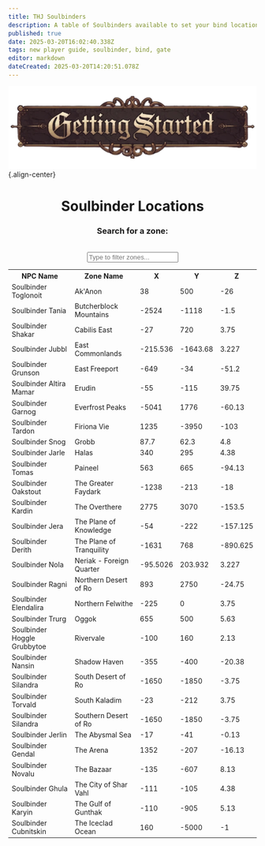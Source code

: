 ```yaml
---
title: THJ Soulbinders
description: A table of Soulbinders available to set your bind location across Norrath!
published: true
date: 2025-03-20T16:02:40.338Z
tags: new player guide, soulbinder, bind, gate
editor: markdown
dateCreated: 2025-03-20T14:20:51.078Z
---
```


![gettingstartedbanner.webp](/gettingstartedbanner.webp){.align-center}  
<div align='center'>
<div class="search-container">
    <h1>Soulbinder Locations</h1>
    <h3>Search for a zone:</h3><br>
    <input type="text" id="searchInput" onkeyup="searchTable()" placeholder="Type to filter zones...">
</div>
<table id="soulbinderTable">
    <tr>
            <th>NPC Name</th>
            <th>Zone Name</th>
            <th>X</th>
            <th>Y</th>
            <th>Z</th>
        </tr>
        <tr>
            <td>Soulbinder Toglonoit</td>
            <td>Ak'Anon</td>
            <td>38</td>
            <td>500</td>
            <td>-26</td>
        </tr>
        <tr>
            <td>Soulbinder Tania</td>
            <td>Butcherblock Mountains</td>
            <td>-2524</td>
            <td>-1118</td>
            <td>-1.5</td>
        </tr>
        <tr>
            <td>Soulbinder Shakar</td>
            <td>Cabilis East</td>
            <td>-27</td>
            <td>720</td>
            <td>3.75</td>
        </tr>
        <tr>
            <td>Soulbinder Jubbl</td>
            <td>East Commonlands</td>
            <td>-215.536</td>
            <td>-1643.68</td>
            <td>3.227</td>
        </tr>
        <tr>
            <td>Soulbinder Grunson</td>
            <td>East Freeport</td>
            <td>-649</td>
            <td>-34</td>
            <td>-51.2</td>
        </tr>
        <tr>
            <td>Soulbinder Altira Mamar</td>
            <td>Erudin</td>
            <td>-55</td>
            <td>-115</td>
            <td>39.75</td>
        </tr>
        <tr>
            <td>Soulbinder Garnog</td>
            <td>Everfrost Peaks</td>
            <td>-5041</td>
            <td>1776</td>
            <td>-60.13</td>
        </tr>
        <tr>
            <td>Soulbinder Tardon</td>
            <td>Firiona Vie</td>
            <td>1235</td>
            <td>-3950</td>
            <td>-103</td>
        </tr>
        <tr>
            <td>Soulbinder Snog</td>
            <td>Grobb</td>
            <td>87.7</td>
            <td>62.3</td>
            <td>4.8</td>
        </tr>
        <tr>
            <td>Soulbinder Jarle</td>
            <td>Halas</td>
            <td>340</td>
            <td>295</td>
            <td>4.38</td>
        </tr>
        <tr>
            <td>Soulbinder Tomas</td>
            <td>Paineel</td>
            <td>563</td>
            <td>665</td>
            <td>-94.13</td>
        </tr>
        <tr>
            <td>Soulbinder Oakstout</td>
            <td>The Greater Faydark</td>
            <td>-1238</td>
            <td>-213</td>
            <td>-18</td>
        </tr>
        <tr>
            <td>Soulbinder Kardin</td>
            <td>The Overthere</td>
            <td>2775</td>
            <td>3070</td>
            <td>-153.5</td>
        </tr>
        <tr>
            <td>Soulbinder Jera</td>
            <td>The Plane of Knowledge</td>
            <td>-54</td>
            <td>-222</td>
            <td>-157.125</td>
        </tr>
        <tr>
            <td>Soulbinder Derith</td>
            <td>The Plane of Tranquility</td>
            <td>-1631</td>
            <td>768</td>
            <td>-890.625</td>
        </tr>
        <!-- Added missing Soulbinders -->
        <tr>
            <td>Soulbinder Nola</td>
            <td>Neriak - Foreign Quarter</td>
            <td>-95.5026</td>
            <td>203.932</td>
            <td>3.227</td>
        </tr>
        <tr>
            <td>Soulbinder Ragni</td>
            <td>Northern Desert of Ro</td>
            <td>893</td>
            <td>2750</td>
            <td>-24.75</td>
        </tr>
        <tr>
            <td>Soulbinder Elendalira</td>
            <td>Northern Felwithe</td>
            <td>-225</td>
            <td>0</td>
            <td>3.75</td>
        </tr>
        <tr>
            <td>Soulbinder Trurg</td>
            <td>Oggok</td>
            <td>655</td>
            <td>500</td>
            <td>5.63</td>
        </tr>
        <tr>
            <td>Soulbinder Hoggle Grubbytoe</td>
            <td>Rivervale</td>
            <td>-100</td>
            <td>160</td>
            <td>2.13</td>
        </tr>
        <tr>
            <td>Soulbinder Nansin</td>
            <td>Shadow Haven</td>
            <td>-355</td>
            <td>-400</td>
            <td>-20.38</td>
        </tr>
        <tr>
            <td>Soulbinder Silandra</td>
            <td>South Desert of Ro</td>
            <td>-1650</td>
            <td>-1850</td>
            <td>-3.75</td>
        </tr>
        <tr>
            <td>Soulbinder Torvald</td>
            <td>South Kaladim</td>
            <td>-23</td>
            <td>-212</td>
            <td>3.75</td>
        </tr>
        <tr>
            <td>Soulbinder Silandra</td>
            <td>Southern Desert of Ro</td>
            <td>-1650</td>
            <td>-1850</td>
            <td>-3.75</td>
        </tr>
        <tr>
            <td>Soulbinder Jerlin</td>
            <td>The Abysmal Sea</td>
            <td>-17</td>
            <td>-41</td>
            <td>-0.13</td>
        </tr>
        <tr>
            <td>Soulbinder Gendal</td>
            <td>The Arena</td>
            <td>1352</td>
            <td>-207</td>
            <td>-16.13</td>
        </tr>
        <tr>
            <td>Soulbinder Novalu</td>
            <td>The Bazaar</td>
            <td>-135</td>
            <td>-607</td>
            <td>8.13</td>
        </tr>
        <tr>
            <td>Soulbinder Ghula</td>
            <td>The City of Shar Vahl</td>
            <td>-111</td>
            <td>-105</td>
            <td>4.38</td>
        </tr>
        <tr>
            <td>Soulbinder Karyin</td>
            <td>The Gulf of Gunthak</td>
            <td>-110</td>
            <td>-905</td>
            <td>5.13</td>
        </tr>
        <tr>
            <td>Soulbinder Cubnitskin</td>
            <td>The Iceclad Ocean</td>
            <td>160</td>
            <td>-5000</td>
            <td>-1</td>
        </tr>
    </table>
</div>
